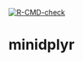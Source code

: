 <!-- badges: start -->
[![R-CMD-check](https://github.com/YgGao111/minidplyr/actions/workflows/R-CMD-check.yaml/badge.svg)](https://github.com/YgGao111/minidplyr/actions/workflows/R-CMD-check.yaml)
<!-- badges: end -->
  
# minidplyr

